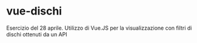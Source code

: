 # vue-dischi
Esercizio del 28 aprile. Utilizzo di Vue.JS per la visualizzazione con filtri di dischi ottenuti da un API
